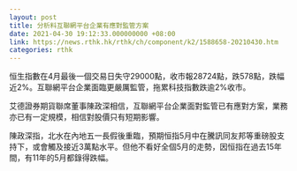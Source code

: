 ```yaml
---
layout: post
title: 分析料互聯網平台企業有應對監管方案
date: 2021-04-30 19:12:33.000000000 +08:00
link: https://news.rthk.hk/rthk/ch/component/k2/1588658-20210430.htm
categories: rthk
---
```


恒生指數在4月最後一個交易日失守29000點，收市報28724點，跌578點，跌幅近2%。互聯網平台企業面臨更嚴厲監管，拖累科技指數跌逾2%收市。

艾德證券期貨聯席董事陳政深相信，互聯網平台企業面對監管已有應對方案，業務亦已有一定規模，相信對股價只有短期影響。

陳政深指，北水在內地五一長假後重臨，預期恒指5月中在騰訊同友邦等重磅股支持下，或會觸及接近3萬點水平。但他不看好全個5月的走勢，因恒指在過去15年間，有11年的5月都錄得跌幅。
